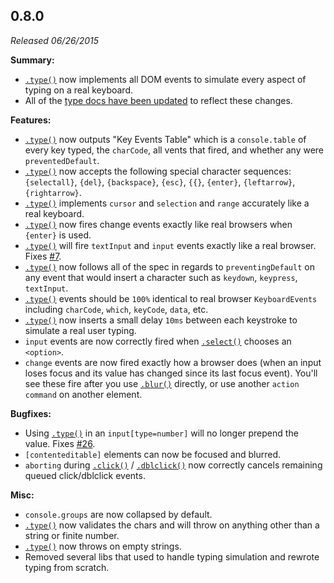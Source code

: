 ## 0.8.0

_Released 06/26/2015_

**Summary:**

- [`.type()`](/api/commands/type) now implements all DOM events to simulate every aspect of typing on a real keyboard.
- All of the [type docs have been updated](/api/commands/type.html) to reflect these changes.

**Features:**

- [`.type()`](/api/commands/type) now outputs "Key Events Table" which is a `console.table` of every key typed, the `charCode`, all vents that fired, and whether any were `preventedDefault`.
- [`.type()`](/api/commands/type) now accepts the following special character sequences: `{selectall}`, `{del}`, `{backspace}`, `{esc}`, `{{}`, `{enter}`, `{leftarrow}`, `{rightarrow}`.
- [`.type()`](/api/commands/type) implements `cursor` and `selection` and `range` accurately like a real keyboard.
- [`.type()`](/api/commands/type) now fires change events exactly like real browsers when `{enter}` is used.
- [`.type()`](/api/commands/type) will fire `textInput` and `input` events exactly like a real browser. Fixes [#7](https://github.com/cypress-io/cypress/issues/7).
- [`.type()`](/api/commands/type) now follows all of the spec in regards to `preventingDefault` on any event that would insert a character such as `keydown`, `keypress`, `textInput`.
- [`.type()`](/api/commands/type) events should be `100%` identical to real browser `KeyboardEvents` including `charCode`, `which`, `keyCode`, `data`, etc.
- [`.type()`](/api/commands/type) now inserts a small delay `10ms` between each keystroke to simulate a real user typing.
- `input` events are now correctly fired when [`.select()`](/api/commands/select) chooses an `<option>`.
- `change` events are now fired exactly how a browser does (when an input loses focus and its value has changed since its last focus event). You'll see these fire after you use [`.blur()`](/api/commands/blur) directly, or use another `action command` on another element.

**Bugfixes:**

- Using [`.type()`](/api/commands/type) in an `input[type=number]` will no longer prepend the value. Fixes [#26](https://github.com/cypress-io/cypress/issues/26).
- `[contenteditable]` elements can now be focused and blurred.
- `aborting` during [`.click()`](/api/commands/click) / [`.dblclick()`](/api/commands/dblclick) now correctly cancels remaining queued click/dblclick events.

**Misc:**

- `console.groups` are now collapsed by default.
- [`.type()`](/api/commands/type) now validates the chars and will throw on anything other than a string or finite number.
- [`.type()`](/api/commands/type) now throws on empty strings.
- Removed several libs that used to handle typing simulation and rewrote typing from scratch.
